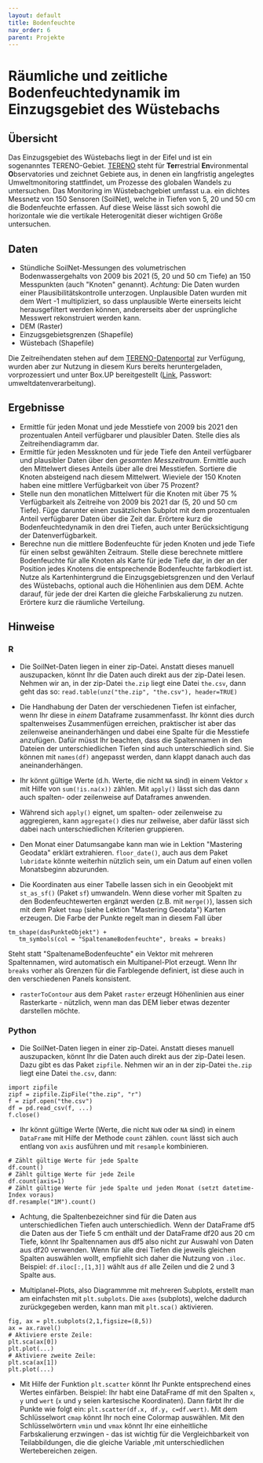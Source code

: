 ```yaml
---
layout: default
title: Bodenfeuchte
nav_order: 6
parent: Projekte
---
```


# Räumliche und zeitliche Bodenfeuchtedynamik im Einzugsgebiet des Wüstebachs

## Übersicht

Das Einzugsgebiet des Wüstebachs liegt in der Eifel und ist ein sogenanntes
TERENO-Gebiet. [TERENO](https://www.tereno.net) steht für **Ter**restrial **En**vironmental **O**bservatories
und zeichnet Gebiete aus, in denen ein langfristig angelegtes Umweltmonitoring
stattfindet, um Prozesse des globalen Wandels zu untersuchen. Das Monitoring
im Wüstebachgebiet umfasst u.a. ein dichtes Messnetz von 150 Sensoren (SoilNet),
welche in Tiefen von 5, 20 und 50 cm die Bodenfeuchte erfassen. Auf diese Weise
lässt sich sowohl die horizontale wie die vertikale Heterogenität dieser wichtigen
Größe untersuchen. 


## Daten

- Stündliche SoilNet-Messungen des volumetrischen Bodenwassergehalts von 2009 bis 2021 (5, 20 und 50 cm Tiefe) an 150 Messpunkten 
(auch "Knoten" genannt). *Achtung:* Die Daten wurden einer Plausibilitätskontrolle unterzogen.
Unplausible Daten wurden mit dem Wert -1 multipliziert, so dass unplausible Werte einerseits
leicht herausgefiltert werden können, andererseits aber der usprüngliche Messwert rekonstruiert werden kann.
- DEM (Raster)
- Einzugsgebietsgrenzen (Shapefile)
- Wüstebach (Shapefile)

Die Zeitreihendaten stehen auf dem [TERENO-Datenportal](https://ddp.tereno.net/ddp/) zur Verfügung,
wurden aber zur Nutzung in diesem Kurs bereits heruntergeladen, vorprozessiert und unter Box.UP
bereitgestellt ([Link](https://boxup.uni-potsdam.de/s/WgoamrJjWBt6KAj), Passwort: umweltdatenverarbeitung).

## Ergebnisse

- Ermittle für jeden Monat und jede Messtiefe von 2009 bis 2021 den prozentualen  Anteil verfügbarer und plausibler Daten. Stelle dies als Zeitreihendiagramm dar.
- Ermittle für jeden Messknoten und für jede Tiefe den Anteil verfügbarer und plausibler Daten über den *gesamten Messzeitraum*. Ermittle auch den Mittelwert dieses Anteils über alle drei Messtiefen. Sortiere die Knoten absteigend nach diesem Mittelwert. Wieviele der 150 Knoten haben eine mittlere Verfügbarkeit von über 75 Prozent?
- Stelle nun den monatlichen Mittelwert für die Knoten mit über 75 % Verfügbarkeit als Zeitreihe von 2009 bis 2021 dar (5, 20 und 50 cm Tiefe). Füge darunter einen zusätzlichen Subplot mit dem prozentualen Anteil verfügbarer Daten über die Zeit dar. Erörtere kurz die Bodenfeuchtedynamik in den drei Tiefen, auch unter Berücksichtigung der Datenverfügbarkeit.
- Berechne nun die mittlere Bodenfeuchte für jeden Knoten und jede Tiefe für einen selbst gewählten Zeitraum. Stelle diese berechnete mittlere Bodenfeuchte für alle Knoten als Karte für jede Tiefe
  dar, in der an der Position jedes Knotens die entsprechende Bodenfeuchte farbkodiert ist. Nutze als Kartenhintergrund die Einzugsgebietsgrenzen und den Verlauf des Wüstebachs, optional auch die Höhenlinien aus dem DEM. Achte darauf, für jede der drei Karten die gleiche Farbskalierung zu nutzen. Erörtere kurz die räumliche Verteilung.

## Hinweise

### R

- Die SoilNet-Daten liegen in einer zip-Datei. Anstatt dieses manuell auszupacken, könnt Ihr die Daten auch direkt aus der zip-Datei lesen. Nehmen wir an, in der zip-Datei `the.zip` liegt eine Datei `the.csv`, dann geht das so:
`read.table(unz("the.zip", "the.csv"), header=TRUE)`

- Die Handhabung der Daten der verschiedenen Tiefen ist einfacher, wenn Ihr diese in *einem* Dataframe zusammenfasst. Ihr könnt dies durch spaltenweises Zusammenfügen erreichen, praktischer ist aber das zeilenweise aneinanderhängen und dabei eine Spalte für die Messtiefe anzufügen. Dafür müsst Ihr beachten, dass die Spaltennamen in den Dateien der unterschiedlichen Tiefen sind auch unterschiedlich sind. Sie können mit `names(df)` angepasst werden, dann klappt danach auch das aneinanderhängen. 

- Ihr könnt gültige Werte (d.h. Werte, die nicht `NA` sind) in einem Vektor `x` mit Hilfe von `sum(!is.na(x))` zählen. Mit `apply()` lässt sich das dann auch spalten- oder zeilenweise auf Dataframes anwenden.

- Während sich `apply()` eignet, um spalten- oder zeilenweise zu aggregieren, kann `aggregate()` dies nur zeilweise, aber dafür lässt sich dabei nach unterschiedlichen Kriterien gruppieren.

- Den Monat einer Datumsangabe kann man wie in Lektion "Mastering Geodata" erklärt extrahieren. `floor_date()`, auch aus dem Paket `lubridate` könnte weiterhin nützlich sein, um ein Datum auf einen vollen Monatsbeginn abzurunden.

- Die Koordinaten aus einer Tabelle lassen sich in ein Geoobjekt mit `st_as_sf()` (Paket `sf`) umwandeln. Wenn diese vorher mit Spalten zu den Bodenfeuchtewerten ergänzt werden (z.B. mit `merge()`), lassen sich mit dem Paket `tmap` (siehe Lektion "Mastering Geodata") Karten erzeugen. Die Farbe der Punkte regelt man in diesem Fall über
````
tm_shape(dasPunkteObjekt") +   
   tm_symbols(col = "SpaltenameBodenfeuchte", breaks = breaks)
````
Steht statt "SpaltenameBodenfeuchte" ein Vektor mit mehreren Spaltennamen, wird automatisch ein Multipanel-Plot erzeugt. Wenn Ihr `breaks` vorher als Grenzen für die Farblegende definiert, ist diese auch in den verschiedenen Panels konsistent.

- `rasterToContour` aus dem Paket `raster` erzeugt Höhenlinien aus einer Rasterkarte - nützlich, wenn man das DEM lieber etwas dezenter darstellen möchte.

### Python

- Die SoilNet-Daten liegen in einer zip-Datei. Anstatt dieses manuell auszupacken, könnt Ihr die Daten auch direkt aus der zip-Datei lesen. Dazu gibt es das Paket `zipfile`. Nehmen wir an in der zip-Datei `the.zip` liegt eine Datei `the.csv`, dann:

```
import zipfile
zipf = zipfile.ZipFile("the.zip", "r")
f = zipf.open("the.csv")
df = pd.read_csv(f, ...)
f.close()
```
- Ihr könnt gültige Werte  (Werte, die nicht `NaN` oder `NA` sind) in einem `DataFrame` mit Hilfe der Methode `count` zählen. `count` lässt sich auch entlang von `axis` ausführen und mit `resample` kombinieren.

```
# Zählt gültige Werte für jede Spalte
df.count()
# Zählt gültige Werte für jede Zeile
df.count(axis=1)
# Zählt gültige Werte für jede Spalte und jeden Monat (setzt datetime-Index voraus)
df.resample("1M").count()
```

- Achtung, die Spaltenbezeichner sind für die Daten aus unterschiedlichen Tiefen auch unterschiedlich. Wenn der DataFrame df5 die Daten aus der Tiefe 5 cm enthält und der DataFrame df20 aus 20 cm Tiefe, könnt Ihr Spaltennamen aus df5 also nicht zur Auswahl von Daten aus df20 verwenden. Wenn für alle drei Tiefen die jeweils gleichen Spalten auswählen wollt, empfiehlt sich daher die Nutzung von `.iloc`. Beispiel: `df.iloc[:,[1,3]]` wählt aus `df` alle Zeilen und die 2 und 3 Spalte aus. 

- Multiplanel-Plots, also Diagrammme mit mehreren Subplots, erstellt man am einfachsten mit `plt.subplots`. Die `axes` (subplots), welche dadurch zurückgegeben werden, kann man mit `plt.sca()` aktivieren.

```
fig, ax = plt.subplots(2,1,figsize=(8,5))
ax = ax.ravel()
# Aktiviere erste Zeile:
plt.sca(ax[0])
plt.plot(...)
# Aktiviere zweite Zeile:
plt.sca(ax[1])
plt.plot(...)
```

- Mit Hilfe der Funktion `plt.scatter` könnt Ihr Punkte entsprechend eines Wertes einfärben. Beispiel: Ihr habt eine DataFrame df mit den Spalten `x`, `y` und `wert` (`x` und `y` seien kartesische Koordinaten). Dann färbt Ihr die Punkte wie folgt ein: `plt.scatter(df.x, df.y, c=df.wert)`. Mit dem Schlüsselwort `cmap` könnt Ihr noch eine Colormap auswählen. Mit den Schlüsselwörtern `vmin` und `vmax` könnt Ihr eine einheitliche Farbskalierung erzwingen - das ist wichtig für die Vergleichbarkeit von Teilabbildungen, die die gleiche Variable ,mit unterschiedlichen Wertebereichen zeigen.
